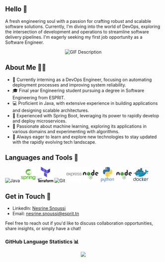 ## Hello 👋

A fresh engineering soul with a passion for crafting robust and scalable software solutions. Currently, I'm diving into
the world of DevOps, exploring the intersection of development and operations to streamline software delivery
pipelines. I'm eagerly seeking my first job opportunity as a Software Engineer.
<div align="center">
    <img src="https://media.giphy.com/media/L1R1tvI9svkIWwpVYr/giphy.gif" width="600" height="337" alt="GIF Description">
</div>



## About Me 👩‍💻

- 💼 Currently interning as a DevOps Engineer, focusing on automating deployment processes and improving system reliability.
- 🎓 Final year Engineering student pursuing a degree in Software Engineering from ESPRIT.
- 💻 Proficient in Java, with extensive experience in building applications and designing scalable architectures.
- 🚀 Experienced with Spring Boot, leveraging its power to rapidly develop and deploy microservices.
- 🤖 Passionate about machine learning, exploring its applications in various domains and experimenting with algorithms.
- 🌱 Always eager to learn and explore new technologies to stay updated with the rapidly evolving tech landscape.

## Languages and Tools 🚀

<img src="https://upload.wikimedia.org/wikipedia/en/3/30/Java_programming_language_logo.svg" alt="Java" width="50" height="50"> <img src="https://github.com/devicons/devicon/blob/master/icons/spring/spring-original-wordmark.svg" alt="Spring" width="50" height="50"> <img src="https://github.com/devicons/devicon/blob/master/icons/terraform/terraform-original-wordmark.svg" alt="Terraform" width="50" height="50"> <img src="https://git-scm.com/images/logos/downloads/Git-Icon-1788C.png" alt="Git" width="50" height="50"> <img src="https://github.com/devicons/devicon/blob/master/icons/express/express-original-wordmark.svg" alt="Express.js" width="50" height="50"> <img src="https://github.com/devicons/devicon/blob/master/icons/nodejs/nodejs-original-wordmark.svg" alt="Node.js" width="50" height="50"> <img src="https://github.com/devicons/devicon/blob/master/icons/python/python-original-wordmark.svg" alt="Python" width="50" height="50"> <img src="https://github.com/devicons/devicon/blob/master/icons/nodejs/nodejs-original-wordmark.svg" alt="Angular" width="50" height="50"> <img src="https://github.com/devicons/devicon/blob/master/icons/docker/docker-original-wordmark.svg" alt="Angular" width="50" height="50">

## Get in Touch 📧

- LinkedIn: [Nesrine Snoussi](https://www.linkedin.com/in/nesrine-snoussi/)
- Email: [nesrine.snoussi@esprit.tn](mailto:youremail@example.com)

Feel free to reach out if you'd like to discuss collaboration opportunities, share insights, or simply have a chat!

### GitHub Language Statistics 📊

<div align="center">
   <img src="https://github-readme-stats.vercel.app/api/top-langs/?username=nesrine-snoussi&layout=compact&theme=vision-friendly-dark" />
</div>

